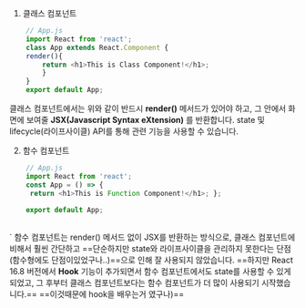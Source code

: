 ---
---


1.  클래스 컴포넌트  
    
    
``` js
    // App.js 
    import React from 'react'; 
    class App extends React.Component {   
    render(){
        return <h1>This is Class Component!</h1>;  
        }
	} 
	export default App;
```

클래스 컴포넌트에서는 위와 같이 반드시 **render()** 메서드가 있어야 하고, 그 안에서 화면에 보여줄 **JSX(Javascript Syntax eXtension)** 를 반환합니다. state 및 lifecycle(라이프사이클) API를 통해 관련 기능을 사용할 수 있습니다. 


2. 함수 컴포넌트  
      
       
``` js
    // App.js 
    import React from 'react';
    const App = () => {
     return <h1>This is Function Component!</h1>; }; 
     
    export default App;
    
```
`
함수 컴포넌트는 render() 메서드 없이 JSX를 반환하는 방식으로, 클래스 컴포넌트에 비해서 훨씬 간단하고 ==단순하지만 state와 라이프사이클을 관리하지 못한다는 단점(함수형에도 단점이있었구나..)==으로 인해 잘 사용되지 않았습니다. ==하지만 React 16.8 버전에서 **Hook** 기능이 추가되면서 함수 컴포넌트에서도 state를 사용할 수 있게 되었고, 그 후부터 클래스 컴포넌트보다는 함수 컴포넌트가 더 많이 사용되기 시작했습니다.==  ==이것때문에 hook을 배우는거 였구나)== 
